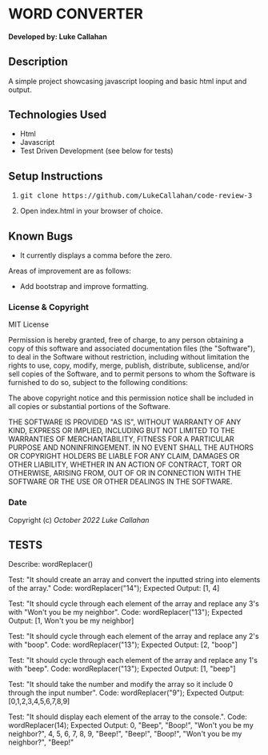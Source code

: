 
# WORD CONVERTER


#### Developed by: Luke Callahan


## Description 
A simple project showcasing javascript looping and basic html input and output.


## Technologies Used
- Html
- Javascript
- Test Driven Development (see below for tests)

## Setup Instructions

1. <pre>git clone https://github.com/LukeCallahan/code-review-3</pre>
2. Open index.html in your browser of choice.

## Known Bugs
- It currently displays a comma before the zero. 

Areas of improvement are as follows:
- Add bootstrap and improve formatting.

### License & Copyright
MIT License

Permission is hereby granted, free of charge, to any person obtaining a copy
of this software and associated documentation files (the "Software"), to deal
in the Software without restriction, including without limitation the rights
to use, copy, modify, merge, publish, distribute, sublicense, and/or sell
copies of the Software, and to permit persons to whom the Software is
furnished to do so, subject to the following conditions:

The above copyright notice and this permission notice shall be included in all
copies or substantial portions of the Software.

THE SOFTWARE IS PROVIDED "AS IS", WITHOUT WARRANTY OF ANY KIND, EXPRESS OR
IMPLIED, INCLUDING BUT NOT LIMITED TO THE WARRANTIES OF MERCHANTABILITY,
FITNESS FOR A PARTICULAR PURPOSE AND NONINFRINGEMENT. IN NO EVENT SHALL THE
AUTHORS OR COPYRIGHT HOLDERS BE LIABLE FOR ANY CLAIM, DAMAGES OR OTHER
LIABILITY, WHETHER IN AN ACTION OF CONTRACT, TORT OR OTHERWISE, ARISING FROM,
OUT OF OR IN CONNECTION WITH THE SOFTWARE OR THE USE OR OTHER DEALINGS IN THE
SOFTWARE.


### Date
Copyright (c) _October 2022_ _Luke Callahan_


 
## TESTS

Describe: wordReplacer()

Test: "It should create an array and convert the inputted string into elements of the array."
Code: wordReplacer("14");
Expected Output: [1, 4]

Test: "It should cycle through each element of the array and replace any 3's with "Won't you be my neighbor".
Code: wordReplacer("13");
Expected Output: [1, Won't you be my neighbor]

Test: "It should cycle through each element of the array and replace any 2's with "boop".
Code: wordReplacer("13");
Expected Output: [2, "boop"]

Test: "It should cycle through each element of the array and replace any 1's with "beep".
Code: wordReplacer("13");
Expected Output: [1, "beep"]

Test: "It should take the number and modify the array so it include 0 through the input number".
Code: wordReplacer("9");
Expected Output: [0,1,2,3,4,5,6,7,8,9]

Test: "It should display each element of the array to the console.".
Code: wordReplacer(14);
Expected Output: 0, "Beep", "Boop!", "Won't you be my neighbor?", 4, 5, 6, 7, 8, 9, "Beep!", "Beep!", "Boop!", "Won't you be my neighbor?", "Beep!"